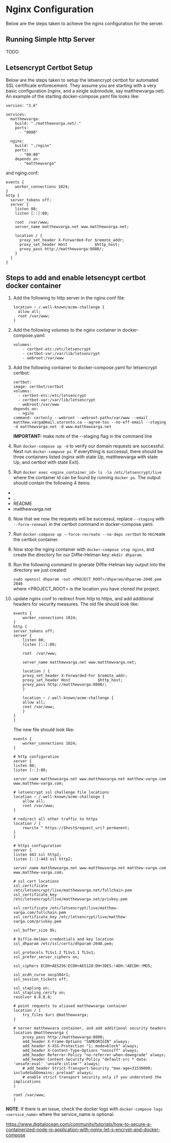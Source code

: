 # Nginx Configuration

Below are the steps taken to achieve the nginx configuration for the server.

## Running Simple http Server

TODO

## Letsencrypt Certbot Setup

Below are the steps taken to setup the letsencrypt certbot for automated SSL certificate enforecement. They assume you are starting with a very basic configuration (nginx, and a single submodule, say matthewvarga.net). An example of the starting docker-compose.yaml file looks like:

```
version: "3.6"

services:
  matthewvarga:
    build: "./matthewvarga.net/."
    ports:
      - "8080"

  nginx:
    build: "./nginx"
    ports:
      - "80:80"
    depends_on:
      - "matthewvarga"

```

and nging.conf:

```
events {
    worker_connections 1024;
}
http {
  server_tokens off;
  server {
    listen 80;
    listen [::]:80;

    root  /var/www;
    server_name matthewvarga.net www.matthewvarga.net;

    location / {
      proxy_set_header X-Forwarded-For $remote_addr;
      proxy_set_header Host            $http_host;
      proxy_pass http://matthewvarga:8080/;
    }
  }
}
```

## Steps to add and enable letsencypt certbot docker container

1) Add the following to http server in the nginx.conf file:

    ```
    location ~ /.well-known/acme-challenge {
      allow all;
      root /var/www;
    }
    ```

2) Add the following volumes to the nginx container in docker-compose.yaml:

    ```
    volumes:
        - certbot-etc:/etc/letsencrypt
        - certbot-var:/var/lib/letsencrypt
        - webroot:/var/www
    ```

3) Add the following container to docker-compose.yaml for letsencrypt certbot:

    ```
    certbot:
    image: certbot/certbot
    volumes:
      - certbot-etc:/etc/letsencrypt
      - certbot-var:/var/lib/letsencrypt
      - webroot:/var/www
    depends_on:
      - nginx
    command: certonly --webroot --webroot-path=/var/www --email matthew.varga@mail.utoronto.ca --agree-tos --no-eff-email --staging -d matthewvarga.net -d www.matthewvarga.net
    ```

    **IMPORTANT:** make note of the --staging flag in the command line

4) Run `docker-compose up -d` to verify our domain requests are successful. Next run `docker-compose ps`. If everything is successul, there should be three containers listed (nginx with state Up, matthewvarga with state Up, and certbot with state Exit).

5) Run `docker exec <nginx_container_id> ls -la /etc/letsencrypt/live` where the container Id can be found by running `docker ps`. The output should contain the following 4 items:
- .
- ..
- README
- matthewvarga.net

6) Now that we now the requests will be successul, replace `--staging` with `--force-renewal` in the certbot command in docker-compose.yaml. 

7) Run `docker-compose up --force-recreate --no-deps certbot` to recreate the certbot container.

8) Now stop the nging container with `docker-compose stop nginx`, and create the directory for our Diffie-Helman key: `mkdir dhparam`.

9) Run the following command to gnerate Diffie-Helman key output into the directory we just created:

    `sudo openssl dhparam -out <PROJECT_ROOT>/dhparam/dhparam-2048.pem 2048`\
    where <PROJECT_ROOT> is the location you have cloned the project.

10) update nginx.conf to redirect from http to https, and add additional headers for security measures.
The old file should look like:
    ```
    events {
        worker_connections 1024;
    }
    http {
    server_tokens off;
    server {
        listen 80;
        listen [::]:80;

        root  /var/www;

        server_name matthewvarga.net www.matthewvarga.net;

        location / {
        proxy_set_header X-Forwarded-For $remote_addr;
        proxy_set_header Host            $http_host;
        proxy_pass http://matthewvarga:8080/;
        }

        location ~ /.well-known/acme-challenge {
        allow all;
        root /var/www;
        }
    }
    }
    ```
    The new file should look like:
    ```
    events {
        worker_connections 1024;
    }

    # http configuration
    server {
    listen 80;
    listen [::]:80;
    
    server_name matthewvarga.net www.matthewvarga.net matthew-varga.com www.matthew-varga.com;

    # letsencrypt ssl challenge file locations
    location ~ /.well-known/acme-challenge {
        allow all;
        root /var/www;
    }

    # redirect all other traffic to https
    location / {
        rewrite ^ https://$host$request_uri? permanent;
    }
    }

    # https configuration
    server {
    listen 443 ssl http2;
    listen [::]:443 ssl http2;
    
    server_name matthewvarga.net www.matthewvarga.net matthew-varga.com www.matthew-varga.com;

    # ssl cert locations
    ssl_certificate /etc/letsencrypt/live/matthewvarga.net/fullchain.pem
    ssl_certificate_key /etc/letsencrypt/live/matthewvarga.net/privkey.pem

    ssl_certificate /etc/letsencrypt/live/matthew-varga.com/fullchain.pem
    ssl_certificate_key /etc/letsencrypt/live/matthew-varga.com/privkey.pem

    ssl_buffer_size 8k;

    # Diffie-Helman credentials and key location
    ssl_dhparam /etc/ssl/certs/dhparam-2048.pem;

    ssl_protocols TLSv1.2 TLSv1.1 TLSv1;
    ssl_prefer_server_ciphers on;

    ssl_ciphers ECDH+AES256:ECDH+AES128:DH+3DES:!ADH:!AECDH:!MD5;

    ssl_ecdh_curve secp384r1;
    ssl_session_tickets off;

    ssl_stapling on;
    ssl_stapling_cerify on;
    resolver 8.8.8.8;

    # point requests to aliased matthewvarga container
    location / {
        try_files $uri @matthewvarga;
    }

    # server matthewvara container, and add additional security headers
    location @matthewvarga {
        proxy_pass http://matthewvarga:8080;
        add_header X-Frame-Options "SAMEORIGIN" always;
        add_header X-XSS-Protection "1; mode=block" always;
        add_header X-Content-Type-Options "nosniff" always;
        add_header Referrer-Policy "no-referrer-when-downgrade" always;
        add_header Content-Security-Policy "default-src * data: 'unsafe-eval' 'unsafe-inline'" always;
        # add_header Strict-Transport-Security "max-age=31536000; includeSubDomains; preload" always;
        # enable strict transport security only if you understand the implications
    }

    root /var/www;
    }

    ```


**NOTE**: If there is an issue, check the docker logs with `docker-compose logs <service_name>` where the service_name is optional.


https://www.digitalocean.com/community/tutorials/how-to-secure-a-containerized-node-js-application-with-nginx-let-s-encrypt-and-docker-compose